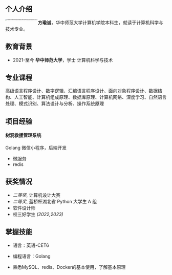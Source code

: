 ## 个人介绍

<img src="https://cdn.jsdelivr.net/gh/SUIYUELIANYI/Picture-bed/markdown/171038101116699db82fa826c805bff724a2bd72e37ace4ce.jpg" alt="171038101116699db82fa826c805bff724a2bd72e37ace4ce" style="zoom: 25%;" align="left" />

**方瑜诚**，华中师范大学计算机学院本科生，就读于计算机科学与技术专业。

## 教育背景

- 2021-至今  **华中师范大学**，学士 计算机科学与技术

## 专业课程

高级语言程序设计、数字逻辑、汇编语言程序设计、面向对象程序设计、数据结构、人工智能、计算机组成原理、数据库原理、计算机网络、深度学习、自然语言处理、模式识别、算法设计与分析、操作系统原理

## 项目经验

#### 树洞救援管理系统

Golang 微信小程序，后端开发

- 微服务
- redis

## 获奖情况

- *二等奖*, 计算机设计大赛
- *二等奖*, 蓝桥杯湖北省 Python 大学生 A 组 
- 软件设计师 
- 校三好学生 *(2022,2023)*

## 掌握技能

- 语言：英语-CET6

- 编程语言：Golang
- 熟悉MySQL、redis、Docker的基本使用，了解基本原理